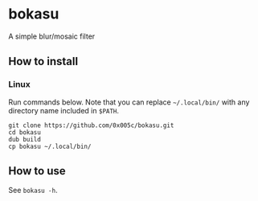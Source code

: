 # bokasu
A simple blur/mosaic filter

## How to install
### Linux
Run commands below.
Note that you can replace `~/.local/bin/` with any directory name included in `$PATH`.
```
git clone https://github.com/0x005c/bokasu.git
cd bokasu
dub build
cp bokasu ~/.local/bin/
```

## How to use
See `bokasu -h`.
